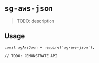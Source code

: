 # `sg-aws-json`

> TODO: description

## Usage

```
const sgAwsJson = require('sg-aws-json');

// TODO: DEMONSTRATE API
```
